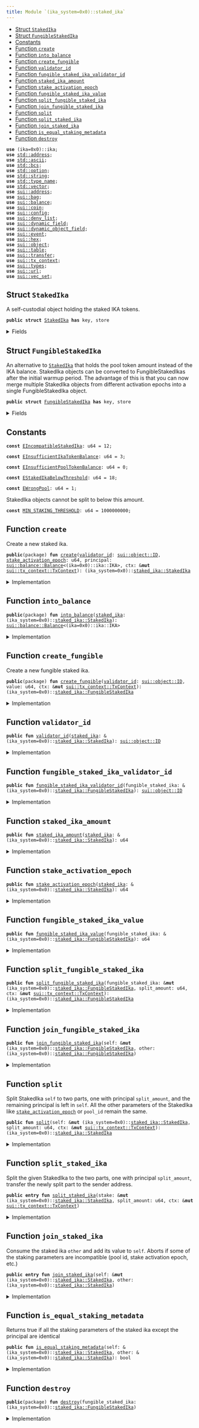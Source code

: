 ```yaml
---
title: Module `(ika_system=0x0)::staked_ika`
---
```




-  [Struct `StakedIka`](#(ika_system=0x0)_staked_ika_StakedIka)
-  [Struct `FungibleStakedIka`](#(ika_system=0x0)_staked_ika_FungibleStakedIka)
-  [Constants](#@Constants_0)
-  [Function `create`](#(ika_system=0x0)_staked_ika_create)
-  [Function `into_balance`](#(ika_system=0x0)_staked_ika_into_balance)
-  [Function `create_fungible`](#(ika_system=0x0)_staked_ika_create_fungible)
-  [Function `validator_id`](#(ika_system=0x0)_staked_ika_validator_id)
-  [Function `fungible_staked_ika_validator_id`](#(ika_system=0x0)_staked_ika_fungible_staked_ika_validator_id)
-  [Function `staked_ika_amount`](#(ika_system=0x0)_staked_ika_staked_ika_amount)
-  [Function `stake_activation_epoch`](#(ika_system=0x0)_staked_ika_stake_activation_epoch)
-  [Function `fungible_staked_ika_value`](#(ika_system=0x0)_staked_ika_fungible_staked_ika_value)
-  [Function `split_fungible_staked_ika`](#(ika_system=0x0)_staked_ika_split_fungible_staked_ika)
-  [Function `join_fungible_staked_ika`](#(ika_system=0x0)_staked_ika_join_fungible_staked_ika)
-  [Function `split`](#(ika_system=0x0)_staked_ika_split)
-  [Function `split_staked_ika`](#(ika_system=0x0)_staked_ika_split_staked_ika)
-  [Function `join_staked_ika`](#(ika_system=0x0)_staked_ika_join_staked_ika)
-  [Function `is_equal_staking_metadata`](#(ika_system=0x0)_staked_ika_is_equal_staking_metadata)
-  [Function `destroy`](#(ika_system=0x0)_staked_ika_destroy)


<pre><code><b>use</b> (ika=0x0)::ika;
<b>use</b> <a href="../../std/address.md#std_address">std::address</a>;
<b>use</b> <a href="../../std/ascii.md#std_ascii">std::ascii</a>;
<b>use</b> <a href="../../std/bcs.md#std_bcs">std::bcs</a>;
<b>use</b> <a href="../../std/option.md#std_option">std::option</a>;
<b>use</b> <a href="../../std/string.md#std_string">std::string</a>;
<b>use</b> <a href="../../std/type_name.md#std_type_name">std::type_name</a>;
<b>use</b> <a href="../../std/vector.md#std_vector">std::vector</a>;
<b>use</b> <a href="../../sui/address.md#sui_address">sui::address</a>;
<b>use</b> <a href="../../sui/bag.md#sui_bag">sui::bag</a>;
<b>use</b> <a href="../../sui/balance.md#sui_balance">sui::balance</a>;
<b>use</b> <a href="../../sui/coin.md#sui_coin">sui::coin</a>;
<b>use</b> <a href="../../sui/config.md#sui_config">sui::config</a>;
<b>use</b> <a href="../../sui/deny_list.md#sui_deny_list">sui::deny_list</a>;
<b>use</b> <a href="../../sui/dynamic_field.md#sui_dynamic_field">sui::dynamic_field</a>;
<b>use</b> <a href="../../sui/dynamic_object_field.md#sui_dynamic_object_field">sui::dynamic_object_field</a>;
<b>use</b> <a href="../../sui/event.md#sui_event">sui::event</a>;
<b>use</b> <a href="../../sui/hex.md#sui_hex">sui::hex</a>;
<b>use</b> <a href="../../sui/object.md#sui_object">sui::object</a>;
<b>use</b> <a href="../../sui/table.md#sui_table">sui::table</a>;
<b>use</b> <a href="../../sui/transfer.md#sui_transfer">sui::transfer</a>;
<b>use</b> <a href="../../sui/tx_context.md#sui_tx_context">sui::tx_context</a>;
<b>use</b> <a href="../../sui/types.md#sui_types">sui::types</a>;
<b>use</b> <a href="../../sui/url.md#sui_url">sui::url</a>;
<b>use</b> <a href="../../sui/vec_set.md#sui_vec_set">sui::vec_set</a>;
</code></pre>



<a name="(ika_system=0x0)_staked_ika_StakedIka"></a>

## Struct `StakedIka`

A self-custodial object holding the staked IKA tokens.


<pre><code><b>public</b> <b>struct</b> <a href="../ika_system/staked_ika.md#(ika_system=0x0)_staked_ika_StakedIka">StakedIka</a> <b>has</b> key, store
</code></pre>



<details>
<summary>Fields</summary>


<dl>
<dt>
<code>id: <a href="../../sui/object.md#sui_object_UID">sui::object::UID</a></code>
</dt>
<dd>
</dd>
<dt>
<code><a href="../ika_system/staked_ika.md#(ika_system=0x0)_staked_ika_validator_id">validator_id</a>: <a href="../../sui/object.md#sui_object_ID">sui::object::ID</a></code>
</dt>
<dd>
 ID of the validator we are staking with.
</dd>
<dt>
<code><a href="../ika_system/staked_ika.md#(ika_system=0x0)_staked_ika_stake_activation_epoch">stake_activation_epoch</a>: u64</code>
</dt>
<dd>
 The epoch at which the stake becomes active.
</dd>
<dt>
<code>principal: <a href="../../sui/balance.md#sui_balance_Balance">sui::balance::Balance</a>&lt;(ika=0x0)::ika::IKA&gt;</code>
</dt>
<dd>
 The staked IKA tokens.
</dd>
</dl>


</details>

<a name="(ika_system=0x0)_staked_ika_FungibleStakedIka"></a>

## Struct `FungibleStakedIka`

An alternative to <code><a href="../ika_system/staked_ika.md#(ika_system=0x0)_staked_ika_StakedIka">StakedIka</a></code> that holds the pool token amount instead of the IKA balance.
StakedIka objects can be converted to FungibleStakedIkas after the initial warmup period.
The advantage of this is that you can now merge multiple StakedIka objects from different
activation epochs into a single FungibleStakedIka object.


<pre><code><b>public</b> <b>struct</b> <a href="../ika_system/staked_ika.md#(ika_system=0x0)_staked_ika_FungibleStakedIka">FungibleStakedIka</a> <b>has</b> key, store
</code></pre>



<details>
<summary>Fields</summary>


<dl>
<dt>
<code>id: <a href="../../sui/object.md#sui_object_UID">sui::object::UID</a></code>
</dt>
<dd>
</dd>
<dt>
<code><a href="../ika_system/staked_ika.md#(ika_system=0x0)_staked_ika_validator_id">validator_id</a>: <a href="../../sui/object.md#sui_object_ID">sui::object::ID</a></code>
</dt>
<dd>
 ID of the validator we are staking with.
</dd>
<dt>
<code>value: u64</code>
</dt>
<dd>
 The pool token amount.
</dd>
</dl>


</details>

<a name="@Constants_0"></a>

## Constants


<a name="(ika_system=0x0)_staked_ika_EIncompatibleStakedIka"></a>



<pre><code><b>const</b> <a href="../ika_system/staked_ika.md#(ika_system=0x0)_staked_ika_EIncompatibleStakedIka">EIncompatibleStakedIka</a>: u64 = 12;
</code></pre>



<a name="(ika_system=0x0)_staked_ika_EInsufficientIkaTokenBalance"></a>



<pre><code><b>const</b> <a href="../ika_system/staked_ika.md#(ika_system=0x0)_staked_ika_EInsufficientIkaTokenBalance">EInsufficientIkaTokenBalance</a>: u64 = 3;
</code></pre>



<a name="(ika_system=0x0)_staked_ika_EInsufficientPoolTokenBalance"></a>



<pre><code><b>const</b> <a href="../ika_system/staked_ika.md#(ika_system=0x0)_staked_ika_EInsufficientPoolTokenBalance">EInsufficientPoolTokenBalance</a>: u64 = 0;
</code></pre>



<a name="(ika_system=0x0)_staked_ika_EStakedIkaBelowThreshold"></a>



<pre><code><b>const</b> <a href="../ika_system/staked_ika.md#(ika_system=0x0)_staked_ika_EStakedIkaBelowThreshold">EStakedIkaBelowThreshold</a>: u64 = 18;
</code></pre>



<a name="(ika_system=0x0)_staked_ika_EWrongPool"></a>



<pre><code><b>const</b> <a href="../ika_system/staked_ika.md#(ika_system=0x0)_staked_ika_EWrongPool">EWrongPool</a>: u64 = 1;
</code></pre>



<a name="(ika_system=0x0)_staked_ika_MIN_STAKING_THRESHOLD"></a>

StakedIka objects cannot be split to below this amount.


<pre><code><b>const</b> <a href="../ika_system/staked_ika.md#(ika_system=0x0)_staked_ika_MIN_STAKING_THRESHOLD">MIN_STAKING_THRESHOLD</a>: u64 = 1000000000;
</code></pre>



<a name="(ika_system=0x0)_staked_ika_create"></a>

## Function `create`

Create a new staked ika.


<pre><code><b>public</b>(package) <b>fun</b> <a href="../ika_system/staked_ika.md#(ika_system=0x0)_staked_ika_create">create</a>(<a href="../ika_system/staked_ika.md#(ika_system=0x0)_staked_ika_validator_id">validator_id</a>: <a href="../../sui/object.md#sui_object_ID">sui::object::ID</a>, <a href="../ika_system/staked_ika.md#(ika_system=0x0)_staked_ika_stake_activation_epoch">stake_activation_epoch</a>: u64, principal: <a href="../../sui/balance.md#sui_balance_Balance">sui::balance::Balance</a>&lt;(ika=0x0)::ika::IKA&gt;, ctx: &<b>mut</b> <a href="../../sui/tx_context.md#sui_tx_context_TxContext">sui::tx_context::TxContext</a>): (ika_system=0x0)::<a href="../ika_system/staked_ika.md#(ika_system=0x0)_staked_ika_StakedIka">staked_ika::StakedIka</a>
</code></pre>



<details>
<summary>Implementation</summary>


<pre><code><b>public</b>(package) <b>fun</b> <a href="../ika_system/staked_ika.md#(ika_system=0x0)_staked_ika_create">create</a>(
    <a href="../ika_system/staked_ika.md#(ika_system=0x0)_staked_ika_validator_id">validator_id</a>: ID,
    <a href="../ika_system/staked_ika.md#(ika_system=0x0)_staked_ika_stake_activation_epoch">stake_activation_epoch</a>: u64,
    principal: Balance&lt;IKA&gt;,
    ctx: &<b>mut</b> TxContext,
): <a href="../ika_system/staked_ika.md#(ika_system=0x0)_staked_ika_StakedIka">StakedIka</a> {
    <a href="../ika_system/staked_ika.md#(ika_system=0x0)_staked_ika_StakedIka">StakedIka</a> {
        id: object::new(ctx),
        <a href="../ika_system/staked_ika.md#(ika_system=0x0)_staked_ika_validator_id">validator_id</a>,
        <a href="../ika_system/staked_ika.md#(ika_system=0x0)_staked_ika_stake_activation_epoch">stake_activation_epoch</a>,
        principal
    }
}
</code></pre>



</details>

<a name="(ika_system=0x0)_staked_ika_into_balance"></a>

## Function `into_balance`



<pre><code><b>public</b>(package) <b>fun</b> <a href="../ika_system/staked_ika.md#(ika_system=0x0)_staked_ika_into_balance">into_balance</a>(<a href="../ika_system/staked_ika.md#(ika_system=0x0)_staked_ika">staked_ika</a>: (ika_system=0x0)::<a href="../ika_system/staked_ika.md#(ika_system=0x0)_staked_ika_StakedIka">staked_ika::StakedIka</a>): <a href="../../sui/balance.md#sui_balance_Balance">sui::balance::Balance</a>&lt;(ika=0x0)::ika::IKA&gt;
</code></pre>



<details>
<summary>Implementation</summary>


<pre><code><b>public</b>(package) <b>fun</b> <a href="../ika_system/staked_ika.md#(ika_system=0x0)_staked_ika_into_balance">into_balance</a>(<a href="../ika_system/staked_ika.md#(ika_system=0x0)_staked_ika">staked_ika</a>: <a href="../ika_system/staked_ika.md#(ika_system=0x0)_staked_ika_StakedIka">StakedIka</a>): Balance&lt;IKA&gt; {
    <b>let</b> <a href="../ika_system/staked_ika.md#(ika_system=0x0)_staked_ika_StakedIka">StakedIka</a> {
        id,
        <a href="../ika_system/staked_ika.md#(ika_system=0x0)_staked_ika_validator_id">validator_id</a>: _,
        <a href="../ika_system/staked_ika.md#(ika_system=0x0)_staked_ika_stake_activation_epoch">stake_activation_epoch</a>: _,
        principal,
    } = <a href="../ika_system/staked_ika.md#(ika_system=0x0)_staked_ika">staked_ika</a>;
    object::delete(id);
    principal
}
</code></pre>



</details>

<a name="(ika_system=0x0)_staked_ika_create_fungible"></a>

## Function `create_fungible`

Create a new fungible staked ika.


<pre><code><b>public</b>(package) <b>fun</b> <a href="../ika_system/staked_ika.md#(ika_system=0x0)_staked_ika_create_fungible">create_fungible</a>(<a href="../ika_system/staked_ika.md#(ika_system=0x0)_staked_ika_validator_id">validator_id</a>: <a href="../../sui/object.md#sui_object_ID">sui::object::ID</a>, value: u64, ctx: &<b>mut</b> <a href="../../sui/tx_context.md#sui_tx_context_TxContext">sui::tx_context::TxContext</a>): (ika_system=0x0)::<a href="../ika_system/staked_ika.md#(ika_system=0x0)_staked_ika_FungibleStakedIka">staked_ika::FungibleStakedIka</a>
</code></pre>



<details>
<summary>Implementation</summary>


<pre><code><b>public</b>(package) <b>fun</b> <a href="../ika_system/staked_ika.md#(ika_system=0x0)_staked_ika_create_fungible">create_fungible</a>(
    <a href="../ika_system/staked_ika.md#(ika_system=0x0)_staked_ika_validator_id">validator_id</a>: ID,
    value: u64,
    ctx: &<b>mut</b> TxContext,
): <a href="../ika_system/staked_ika.md#(ika_system=0x0)_staked_ika_FungibleStakedIka">FungibleStakedIka</a> {
    <a href="../ika_system/staked_ika.md#(ika_system=0x0)_staked_ika_FungibleStakedIka">FungibleStakedIka</a> {
        id: object::new(ctx),
        <a href="../ika_system/staked_ika.md#(ika_system=0x0)_staked_ika_validator_id">validator_id</a>,
        value
    }
}
</code></pre>



</details>

<a name="(ika_system=0x0)_staked_ika_validator_id"></a>

## Function `validator_id`



<pre><code><b>public</b> <b>fun</b> <a href="../ika_system/staked_ika.md#(ika_system=0x0)_staked_ika_validator_id">validator_id</a>(<a href="../ika_system/staked_ika.md#(ika_system=0x0)_staked_ika">staked_ika</a>: &(ika_system=0x0)::<a href="../ika_system/staked_ika.md#(ika_system=0x0)_staked_ika_StakedIka">staked_ika::StakedIka</a>): <a href="../../sui/object.md#sui_object_ID">sui::object::ID</a>
</code></pre>



<details>
<summary>Implementation</summary>


<pre><code><b>public</b> <b>fun</b> <a href="../ika_system/staked_ika.md#(ika_system=0x0)_staked_ika_validator_id">validator_id</a>(<a href="../ika_system/staked_ika.md#(ika_system=0x0)_staked_ika">staked_ika</a>: &<a href="../ika_system/staked_ika.md#(ika_system=0x0)_staked_ika_StakedIka">StakedIka</a>): ID { <a href="../ika_system/staked_ika.md#(ika_system=0x0)_staked_ika">staked_ika</a>.<a href="../ika_system/staked_ika.md#(ika_system=0x0)_staked_ika_validator_id">validator_id</a> }
</code></pre>



</details>

<a name="(ika_system=0x0)_staked_ika_fungible_staked_ika_validator_id"></a>

## Function `fungible_staked_ika_validator_id`



<pre><code><b>public</b> <b>fun</b> <a href="../ika_system/staked_ika.md#(ika_system=0x0)_staked_ika_fungible_staked_ika_validator_id">fungible_staked_ika_validator_id</a>(fungible_staked_ika: &(ika_system=0x0)::<a href="../ika_system/staked_ika.md#(ika_system=0x0)_staked_ika_FungibleStakedIka">staked_ika::FungibleStakedIka</a>): <a href="../../sui/object.md#sui_object_ID">sui::object::ID</a>
</code></pre>



<details>
<summary>Implementation</summary>


<pre><code><b>public</b> <b>fun</b> <a href="../ika_system/staked_ika.md#(ika_system=0x0)_staked_ika_fungible_staked_ika_validator_id">fungible_staked_ika_validator_id</a>(fungible_staked_ika: &<a href="../ika_system/staked_ika.md#(ika_system=0x0)_staked_ika_FungibleStakedIka">FungibleStakedIka</a>): ID {
    fungible_staked_ika.<a href="../ika_system/staked_ika.md#(ika_system=0x0)_staked_ika_validator_id">validator_id</a>
}
</code></pre>



</details>

<a name="(ika_system=0x0)_staked_ika_staked_ika_amount"></a>

## Function `staked_ika_amount`



<pre><code><b>public</b> <b>fun</b> <a href="../ika_system/staked_ika.md#(ika_system=0x0)_staked_ika_staked_ika_amount">staked_ika_amount</a>(<a href="../ika_system/staked_ika.md#(ika_system=0x0)_staked_ika">staked_ika</a>: &(ika_system=0x0)::<a href="../ika_system/staked_ika.md#(ika_system=0x0)_staked_ika_StakedIka">staked_ika::StakedIka</a>): u64
</code></pre>



<details>
<summary>Implementation</summary>


<pre><code><b>public</b> <b>fun</b> <a href="../ika_system/staked_ika.md#(ika_system=0x0)_staked_ika_staked_ika_amount">staked_ika_amount</a>(<a href="../ika_system/staked_ika.md#(ika_system=0x0)_staked_ika">staked_ika</a>: &<a href="../ika_system/staked_ika.md#(ika_system=0x0)_staked_ika_StakedIka">StakedIka</a>): u64 { <a href="../ika_system/staked_ika.md#(ika_system=0x0)_staked_ika">staked_ika</a>.principal.value() }
</code></pre>



</details>

<a name="(ika_system=0x0)_staked_ika_stake_activation_epoch"></a>

## Function `stake_activation_epoch`



<pre><code><b>public</b> <b>fun</b> <a href="../ika_system/staked_ika.md#(ika_system=0x0)_staked_ika_stake_activation_epoch">stake_activation_epoch</a>(<a href="../ika_system/staked_ika.md#(ika_system=0x0)_staked_ika">staked_ika</a>: &(ika_system=0x0)::<a href="../ika_system/staked_ika.md#(ika_system=0x0)_staked_ika_StakedIka">staked_ika::StakedIka</a>): u64
</code></pre>



<details>
<summary>Implementation</summary>


<pre><code><b>public</b> <b>fun</b> <a href="../ika_system/staked_ika.md#(ika_system=0x0)_staked_ika_stake_activation_epoch">stake_activation_epoch</a>(<a href="../ika_system/staked_ika.md#(ika_system=0x0)_staked_ika">staked_ika</a>: &<a href="../ika_system/staked_ika.md#(ika_system=0x0)_staked_ika_StakedIka">StakedIka</a>): u64 {
    <a href="../ika_system/staked_ika.md#(ika_system=0x0)_staked_ika">staked_ika</a>.<a href="../ika_system/staked_ika.md#(ika_system=0x0)_staked_ika_stake_activation_epoch">stake_activation_epoch</a>
}
</code></pre>



</details>

<a name="(ika_system=0x0)_staked_ika_fungible_staked_ika_value"></a>

## Function `fungible_staked_ika_value`



<pre><code><b>public</b> <b>fun</b> <a href="../ika_system/staked_ika.md#(ika_system=0x0)_staked_ika_fungible_staked_ika_value">fungible_staked_ika_value</a>(fungible_staked_ika: &(ika_system=0x0)::<a href="../ika_system/staked_ika.md#(ika_system=0x0)_staked_ika_FungibleStakedIka">staked_ika::FungibleStakedIka</a>): u64
</code></pre>



<details>
<summary>Implementation</summary>


<pre><code><b>public</b> <b>fun</b> <a href="../ika_system/staked_ika.md#(ika_system=0x0)_staked_ika_fungible_staked_ika_value">fungible_staked_ika_value</a>(fungible_staked_ika: &<a href="../ika_system/staked_ika.md#(ika_system=0x0)_staked_ika_FungibleStakedIka">FungibleStakedIka</a>): u64 {
    fungible_staked_ika.value
}
</code></pre>



</details>

<a name="(ika_system=0x0)_staked_ika_split_fungible_staked_ika"></a>

## Function `split_fungible_staked_ika`



<pre><code><b>public</b> <b>fun</b> <a href="../ika_system/staked_ika.md#(ika_system=0x0)_staked_ika_split_fungible_staked_ika">split_fungible_staked_ika</a>(fungible_staked_ika: &<b>mut</b> (ika_system=0x0)::<a href="../ika_system/staked_ika.md#(ika_system=0x0)_staked_ika_FungibleStakedIka">staked_ika::FungibleStakedIka</a>, split_amount: u64, ctx: &<b>mut</b> <a href="../../sui/tx_context.md#sui_tx_context_TxContext">sui::tx_context::TxContext</a>): (ika_system=0x0)::<a href="../ika_system/staked_ika.md#(ika_system=0x0)_staked_ika_FungibleStakedIka">staked_ika::FungibleStakedIka</a>
</code></pre>



<details>
<summary>Implementation</summary>


<pre><code><b>public</b> <b>fun</b> <a href="../ika_system/staked_ika.md#(ika_system=0x0)_staked_ika_split_fungible_staked_ika">split_fungible_staked_ika</a>(
    fungible_staked_ika: &<b>mut</b> <a href="../ika_system/staked_ika.md#(ika_system=0x0)_staked_ika_FungibleStakedIka">FungibleStakedIka</a>,
    split_amount: u64,
    ctx: &<b>mut</b> TxContext,
): <a href="../ika_system/staked_ika.md#(ika_system=0x0)_staked_ika_FungibleStakedIka">FungibleStakedIka</a> {
    <b>assert</b>!(split_amount &lt;= fungible_staked_ika.value, <a href="../ika_system/staked_ika.md#(ika_system=0x0)_staked_ika_EInsufficientPoolTokenBalance">EInsufficientPoolTokenBalance</a>);
    fungible_staked_ika.value = fungible_staked_ika.value - split_amount;
    <a href="../ika_system/staked_ika.md#(ika_system=0x0)_staked_ika_FungibleStakedIka">FungibleStakedIka</a> {
        id: object::new(ctx),
        <a href="../ika_system/staked_ika.md#(ika_system=0x0)_staked_ika_validator_id">validator_id</a>: fungible_staked_ika.<a href="../ika_system/staked_ika.md#(ika_system=0x0)_staked_ika_validator_id">validator_id</a>,
        value: split_amount,
    }
}
</code></pre>



</details>

<a name="(ika_system=0x0)_staked_ika_join_fungible_staked_ika"></a>

## Function `join_fungible_staked_ika`



<pre><code><b>public</b> <b>fun</b> <a href="../ika_system/staked_ika.md#(ika_system=0x0)_staked_ika_join_fungible_staked_ika">join_fungible_staked_ika</a>(self: &<b>mut</b> (ika_system=0x0)::<a href="../ika_system/staked_ika.md#(ika_system=0x0)_staked_ika_FungibleStakedIka">staked_ika::FungibleStakedIka</a>, other: (ika_system=0x0)::<a href="../ika_system/staked_ika.md#(ika_system=0x0)_staked_ika_FungibleStakedIka">staked_ika::FungibleStakedIka</a>)
</code></pre>



<details>
<summary>Implementation</summary>


<pre><code><b>public</b> <b>fun</b> <a href="../ika_system/staked_ika.md#(ika_system=0x0)_staked_ika_join_fungible_staked_ika">join_fungible_staked_ika</a>(self: &<b>mut</b> <a href="../ika_system/staked_ika.md#(ika_system=0x0)_staked_ika_FungibleStakedIka">FungibleStakedIka</a>, other: <a href="../ika_system/staked_ika.md#(ika_system=0x0)_staked_ika_FungibleStakedIka">FungibleStakedIka</a>) {
    <b>let</b> <a href="../ika_system/staked_ika.md#(ika_system=0x0)_staked_ika_FungibleStakedIka">FungibleStakedIka</a> { id, <a href="../ika_system/staked_ika.md#(ika_system=0x0)_staked_ika_validator_id">validator_id</a>, value } = other;
    <b>assert</b>!(self.<a href="../ika_system/staked_ika.md#(ika_system=0x0)_staked_ika_validator_id">validator_id</a> == <a href="../ika_system/staked_ika.md#(ika_system=0x0)_staked_ika_validator_id">validator_id</a>, <a href="../ika_system/staked_ika.md#(ika_system=0x0)_staked_ika_EWrongPool">EWrongPool</a>);
    object::delete(id);
    self.value = self.value + value;
}
</code></pre>



</details>

<a name="(ika_system=0x0)_staked_ika_split"></a>

## Function `split`

Split StakedIka <code>self</code> to two parts, one with principal <code>split_amount</code>,
and the remaining principal is left in <code>self</code>.
All the other parameters of the StakedIka like <code><a href="../ika_system/staked_ika.md#(ika_system=0x0)_staked_ika_stake_activation_epoch">stake_activation_epoch</a></code> or <code>pool_id</code> remain the same.


<pre><code><b>public</b> <b>fun</b> <a href="../ika_system/staked_ika.md#(ika_system=0x0)_staked_ika_split">split</a>(self: &<b>mut</b> (ika_system=0x0)::<a href="../ika_system/staked_ika.md#(ika_system=0x0)_staked_ika_StakedIka">staked_ika::StakedIka</a>, split_amount: u64, ctx: &<b>mut</b> <a href="../../sui/tx_context.md#sui_tx_context_TxContext">sui::tx_context::TxContext</a>): (ika_system=0x0)::<a href="../ika_system/staked_ika.md#(ika_system=0x0)_staked_ika_StakedIka">staked_ika::StakedIka</a>
</code></pre>



<details>
<summary>Implementation</summary>


<pre><code><b>public</b> <b>fun</b> <a href="../ika_system/staked_ika.md#(ika_system=0x0)_staked_ika_split">split</a>(self: &<b>mut</b> <a href="../ika_system/staked_ika.md#(ika_system=0x0)_staked_ika_StakedIka">StakedIka</a>, split_amount: u64, ctx: &<b>mut</b> TxContext): <a href="../ika_system/staked_ika.md#(ika_system=0x0)_staked_ika_StakedIka">StakedIka</a> {
    <b>let</b> original_amount = self.principal.value();
    <b>assert</b>!(split_amount &lt;= original_amount, <a href="../ika_system/staked_ika.md#(ika_system=0x0)_staked_ika_EInsufficientIkaTokenBalance">EInsufficientIkaTokenBalance</a>);
    <b>let</b> remaining_amount = original_amount - split_amount;
    // Both resulting parts should have at least <a href="../ika_system/staked_ika.md#(ika_system=0x0)_staked_ika_MIN_STAKING_THRESHOLD">MIN_STAKING_THRESHOLD</a>.
    <b>assert</b>!(remaining_amount &gt;= <a href="../ika_system/staked_ika.md#(ika_system=0x0)_staked_ika_MIN_STAKING_THRESHOLD">MIN_STAKING_THRESHOLD</a>, <a href="../ika_system/staked_ika.md#(ika_system=0x0)_staked_ika_EStakedIkaBelowThreshold">EStakedIkaBelowThreshold</a>);
    <b>assert</b>!(split_amount &gt;= <a href="../ika_system/staked_ika.md#(ika_system=0x0)_staked_ika_MIN_STAKING_THRESHOLD">MIN_STAKING_THRESHOLD</a>, <a href="../ika_system/staked_ika.md#(ika_system=0x0)_staked_ika_EStakedIkaBelowThreshold">EStakedIkaBelowThreshold</a>);
    <a href="../ika_system/staked_ika.md#(ika_system=0x0)_staked_ika_StakedIka">StakedIka</a> {
        id: object::new(ctx),
        <a href="../ika_system/staked_ika.md#(ika_system=0x0)_staked_ika_validator_id">validator_id</a>: self.<a href="../ika_system/staked_ika.md#(ika_system=0x0)_staked_ika_validator_id">validator_id</a>,
        <a href="../ika_system/staked_ika.md#(ika_system=0x0)_staked_ika_stake_activation_epoch">stake_activation_epoch</a>: self.<a href="../ika_system/staked_ika.md#(ika_system=0x0)_staked_ika_stake_activation_epoch">stake_activation_epoch</a>,
        principal: self.principal.<a href="../ika_system/staked_ika.md#(ika_system=0x0)_staked_ika_split">split</a>(split_amount),
    }
}
</code></pre>



</details>

<a name="(ika_system=0x0)_staked_ika_split_staked_ika"></a>

## Function `split_staked_ika`

Split the given StakedIka to the two parts, one with principal <code>split_amount</code>,
transfer the newly split part to the sender address.


<pre><code><b>public</b> <b>entry</b> <b>fun</b> <a href="../ika_system/staked_ika.md#(ika_system=0x0)_staked_ika_split_staked_ika">split_staked_ika</a>(stake: &<b>mut</b> (ika_system=0x0)::<a href="../ika_system/staked_ika.md#(ika_system=0x0)_staked_ika_StakedIka">staked_ika::StakedIka</a>, split_amount: u64, ctx: &<b>mut</b> <a href="../../sui/tx_context.md#sui_tx_context_TxContext">sui::tx_context::TxContext</a>)
</code></pre>



<details>
<summary>Implementation</summary>


<pre><code><b>public</b> <b>entry</b> <b>fun</b> <a href="../ika_system/staked_ika.md#(ika_system=0x0)_staked_ika_split_staked_ika">split_staked_ika</a>(stake: &<b>mut</b> <a href="../ika_system/staked_ika.md#(ika_system=0x0)_staked_ika_StakedIka">StakedIka</a>, split_amount: u64, ctx: &<b>mut</b> TxContext) {
    transfer::transfer(<a href="../ika_system/staked_ika.md#(ika_system=0x0)_staked_ika_split">split</a>(stake, split_amount, ctx), ctx.sender());
}
</code></pre>



</details>

<a name="(ika_system=0x0)_staked_ika_join_staked_ika"></a>

## Function `join_staked_ika`

Consume the staked ika <code>other</code> and add its value to <code>self</code>.
Aborts if some of the staking parameters are incompatible (pool id, stake activation epoch, etc.)


<pre><code><b>public</b> <b>entry</b> <b>fun</b> <a href="../ika_system/staked_ika.md#(ika_system=0x0)_staked_ika_join_staked_ika">join_staked_ika</a>(self: &<b>mut</b> (ika_system=0x0)::<a href="../ika_system/staked_ika.md#(ika_system=0x0)_staked_ika_StakedIka">staked_ika::StakedIka</a>, other: (ika_system=0x0)::<a href="../ika_system/staked_ika.md#(ika_system=0x0)_staked_ika_StakedIka">staked_ika::StakedIka</a>)
</code></pre>



<details>
<summary>Implementation</summary>


<pre><code><b>public</b> <b>entry</b> <b>fun</b> <a href="../ika_system/staked_ika.md#(ika_system=0x0)_staked_ika_join_staked_ika">join_staked_ika</a>(self: &<b>mut</b> <a href="../ika_system/staked_ika.md#(ika_system=0x0)_staked_ika_StakedIka">StakedIka</a>, other: <a href="../ika_system/staked_ika.md#(ika_system=0x0)_staked_ika_StakedIka">StakedIka</a>) {
    <b>assert</b>!(<a href="../ika_system/staked_ika.md#(ika_system=0x0)_staked_ika_is_equal_staking_metadata">is_equal_staking_metadata</a>(self, &other), <a href="../ika_system/staked_ika.md#(ika_system=0x0)_staked_ika_EIncompatibleStakedIka">EIncompatibleStakedIka</a>);
    <b>let</b> <a href="../ika_system/staked_ika.md#(ika_system=0x0)_staked_ika_StakedIka">StakedIka</a> {
        id,
        <a href="../ika_system/staked_ika.md#(ika_system=0x0)_staked_ika_validator_id">validator_id</a>: _,
        <a href="../ika_system/staked_ika.md#(ika_system=0x0)_staked_ika_stake_activation_epoch">stake_activation_epoch</a>: _,
        principal,
    } = other;
    id.delete();
    self.principal.join(principal);
}
</code></pre>



</details>

<a name="(ika_system=0x0)_staked_ika_is_equal_staking_metadata"></a>

## Function `is_equal_staking_metadata`

Returns true if all the staking parameters of the staked ika except the principal are identical


<pre><code><b>public</b> <b>fun</b> <a href="../ika_system/staked_ika.md#(ika_system=0x0)_staked_ika_is_equal_staking_metadata">is_equal_staking_metadata</a>(self: &(ika_system=0x0)::<a href="../ika_system/staked_ika.md#(ika_system=0x0)_staked_ika_StakedIka">staked_ika::StakedIka</a>, other: &(ika_system=0x0)::<a href="../ika_system/staked_ika.md#(ika_system=0x0)_staked_ika_StakedIka">staked_ika::StakedIka</a>): bool
</code></pre>



<details>
<summary>Implementation</summary>


<pre><code><b>public</b> <b>fun</b> <a href="../ika_system/staked_ika.md#(ika_system=0x0)_staked_ika_is_equal_staking_metadata">is_equal_staking_metadata</a>(self: &<a href="../ika_system/staked_ika.md#(ika_system=0x0)_staked_ika_StakedIka">StakedIka</a>, other: &<a href="../ika_system/staked_ika.md#(ika_system=0x0)_staked_ika_StakedIka">StakedIka</a>): bool {
    (self.<a href="../ika_system/staked_ika.md#(ika_system=0x0)_staked_ika_validator_id">validator_id</a> == other.<a href="../ika_system/staked_ika.md#(ika_system=0x0)_staked_ika_validator_id">validator_id</a>) &&
        (self.<a href="../ika_system/staked_ika.md#(ika_system=0x0)_staked_ika_stake_activation_epoch">stake_activation_epoch</a> == other.<a href="../ika_system/staked_ika.md#(ika_system=0x0)_staked_ika_stake_activation_epoch">stake_activation_epoch</a>)
}
</code></pre>



</details>

<a name="(ika_system=0x0)_staked_ika_destroy"></a>

## Function `destroy`



<pre><code><b>public</b>(package) <b>fun</b> <a href="../ika_system/staked_ika.md#(ika_system=0x0)_staked_ika_destroy">destroy</a>(fungible_staked_ika: (ika_system=0x0)::<a href="../ika_system/staked_ika.md#(ika_system=0x0)_staked_ika_FungibleStakedIka">staked_ika::FungibleStakedIka</a>)
</code></pre>



<details>
<summary>Implementation</summary>


<pre><code><b>public</b>(package) <b>fun</b> <a href="../ika_system/staked_ika.md#(ika_system=0x0)_staked_ika_destroy">destroy</a>(
    fungible_staked_ika: <a href="../ika_system/staked_ika.md#(ika_system=0x0)_staked_ika_FungibleStakedIka">FungibleStakedIka</a>
) {
    <b>let</b> <a href="../ika_system/staked_ika.md#(ika_system=0x0)_staked_ika_FungibleStakedIka">FungibleStakedIka</a> { id, .. } = fungible_staked_ika;
    id.delete();
}
</code></pre>



</details>
